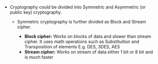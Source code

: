 * Cryptography could be divided into Symmetric and Asymmetric (or public key) cryptography.

    * Symmetric cryptography is further divided as Block and Stream cipher.

        * **Block cipher:** Works on blocks of data and slower than stream cipher. It uses math operations such as Substituition and Transposition of elements E.g. DES, 3DES, AES
        * **Stream cipher:**  Works on stream of data either 1 bit or 8 bit and is much faster